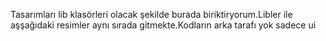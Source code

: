 Tasarımları lib klasörleri olacak şekilde burada biriktiryorum.Libler ile aşşağıdaki resimler aynı sırada gitmekte.Kodların arka tarafı yok sadece ui

